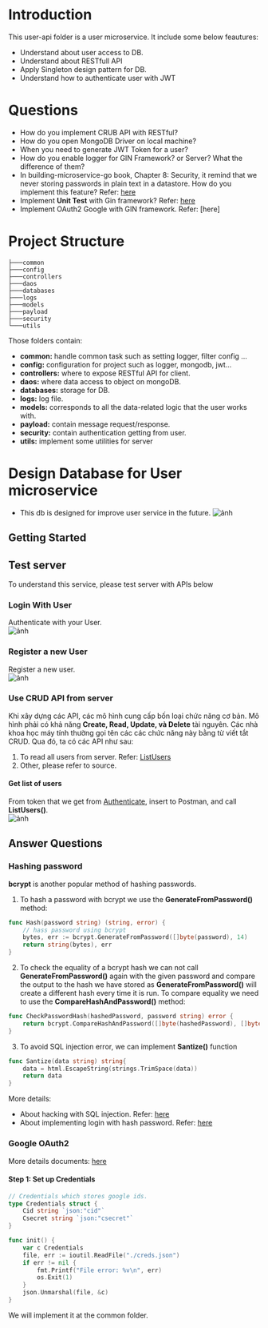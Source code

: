# Introduction
This user-api folder is a user microservice. It include some below feautures:
* Understand about user access to DB.
* Understand about RESTfull API
* Apply Singleton design pattern for DB.
* Understand how to authenticate user with JWT

# Questions
* How do you implement CRUB API with RESTful?
* How do you open MongoDB Driver on local machine?
* When you need to generate JWT Token for a user?
* How do you enable logger for GIN Framework? or Server? What the difference of them?
* In building-microservice-go book, Chapter 8: Security, it remind that we never storing passwords in plain text in a datastore. How do you implement this feature? Refer: [here](#hashing-password)
* Implement **Unit Test** with Gin framework? Refer: [here](https://circleci.com/blog/gin-gonic-testing/)
* Implement OAuth2 Google with GIN framework. Refer: [here]

# Project Structure
```
├───common
├───config
├───controllers
├───daos
├───databases
├───logs
├───models
├───payload
├───security
└───utils
```
Those folders contain:
* **common:** handle common task such as setting logger, filter config ...
* **config:** configuration for project such as logger, mongodb, jwt...
* **controllers:** where to expose RESTful API for client.
* **daos:** where data access to object on mongoDB.
* **databases:** storage for DB.
* **logs:** log file.
* **models:** corresponds to all the data-related logic that the user works with.
* **payload:** contain message request/response.
* **security:** contain authentication getting from user.
* **utils:** implement some utilities for server

# Design Database for User microservice
* This db is designed for improve user service in the future.
![ảnh](https://user-images.githubusercontent.com/50081052/170174069-745c221e-134e-43e2-9c68-111684c91935.png)

## Getting Started



## Test server
To understand this service, please test server with APIs below
### Login With User
Authenticate with your User.  
![ảnh](https://user-images.githubusercontent.com/50081052/170007415-33c77eeb-755a-4f99-821d-0fa804dec0c4.png)


### Register a new User
Register a new user.  
![ảnh](https://user-images.githubusercontent.com/50081052/170009455-3d0ec92e-3fb1-42d6-bcfc-845f9f5b2ff6.png)


### Use CRUD API from server
Khi xây dựng các API, các mô hình cung cấp bốn loại chức năng cơ bản. Mô hình phải có khả năng **Create, Read, Update, và Delete** tài nguyên. Các nhà khoa học máy tính thường gọi tên các các chức năng này bằng từ viết tắt CRUD. Qua đó, ta có các API như sau:
1. To read all users from server. Refer: [ListUsers](#get-list-of-users)
2. Other, please refer to source.
#### Get list of users
From token that we get from [Authenticate](#login-with-user), insert to Postman, and call **ListUsers()**.  
![ảnh](https://user-images.githubusercontent.com/50081052/170165272-ff2aa5b2-d15d-44dc-8bad-13230bd2913f.png)


## Answer Questions
### Hashing password
**bcrypt** is another popular method of hashing passwords.  
1. To hash a password with bcrypt we use the **GenerateFromPassword()** method:
```go
func Hash(password string) (string, error) {
    // hass password using bcrypt
	bytes, err := bcrypt.GenerateFromPassword([]byte(password), 14)
	return string(bytes), err
}
```

2. To check the equality of a bcrypt hash we can not call **GenerateFromPassword()** again with the given password and compare the output to the hash we have stored as **GenerateFromPassword()** will create a different hash every time it is run. To compare equality we need to use the **CompareHashAndPassword()** method:
```go
func CheckPasswordHash(hashedPassword, password string) error {
	return bcrypt.CompareHashAndPassword([]byte(hashedPassword), []byte(password))
}
```

3. To avoid SQL injection error, we can implement **Santize()** function
```go
func Santize(data string) string{
	data = html.EscapeString(strings.TrimSpace(data))
	return data
}
```
More details:
* About hacking with SQL injection. Refer: [here](https://www.meisternote.com/app/note/uMUTsPEJzQbx/sql-injection)
* About implementing login with hash password. Refer: [here](https://www.meisternote.com/app/note/MKInhQGqLw4m/security-for-login)
### Google OAuth2 
More details documents: [here](https://skarlso.github.io/2016/06/12/google-signin-with-go/#setup---oauth-client)
#### Step 1: Set up Credentials
```go
// Credentials which stores google ids.
type Credentials struct {
    Cid string `json:"cid"`
    Csecret string `json:"csecret"`
}

func init() {
    var c Credentials
    file, err := ioutil.ReadFile("./creds.json")
    if err != nil {
        fmt.Printf("File error: %v\n", err)
        os.Exit(1)
    }
    json.Unmarshal(file, &c)
}
```
We will implement it at the common folder.

